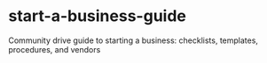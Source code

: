 # start-a-business-guide
Community drive guide to starting a business: checklists, templates, procedures, and vendors

